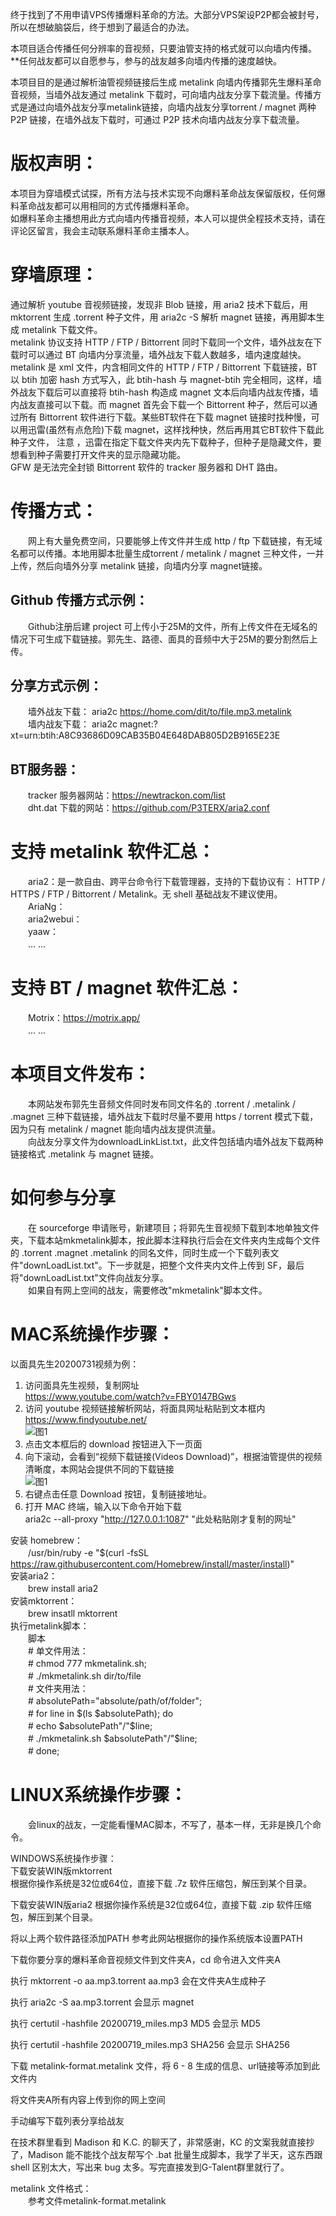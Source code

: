 终于找到了不用申请VPS传播爆料革命的方法。大部分VPS架设P2P都会被封号，所以在想破脑袋后，终于想到了最适合的办法。  

本项目适合传播任何分辨率的音视频，只要油管支持的格式就可以向墙内传播。**任何战友都可以自愿参与，参与的战友越多向墙内传播的速度越快。  

本项目目的是通过解析油管视频链接后生成 metalink 向墙内传播郭先生爆料革命音视频，当墙外战友通过 metalink 下载时，可向墙内战友分享下载流量。传播方式是通过向墙外战友分享metalink链接，向墙内战友分享torrent / magnet 两种 P2P 链接，在墙外战友下载时，可通过 P2P 技术向墙内战友分享下载流量。  

# 版权声明：
本项目为穿墙模式试探，所有方法与技术实现不向爆料革命战友保留版权，任何爆料革命战友都可以用相同的方式传播爆料革命。  
如爆料革命主播想用此方式向墙内传播音视频，本人可以提供全程技术支持，请在评论区留言，我会主动联系爆料革命主播本人。  

# 穿墙原理：
通过解析 youtube 音视频链接，发现非 Blob 链接，用 aria2 技术下载后，用 mktorrent 生成 .torrent 种子文件，用 aria2c -S 解析 magnet 链接，再用脚本生成 metalink 下载文件。  
metalink 协议支持 HTTP / FTP / Bittorrent 同时下载同一个文件，墙外战友在下载时可以通过 BT 向墙内分享流量，墙外战友下载人数越多，墙内速度越快。metalink 是 xml 文件，内含相同文件的 HTTP / FTP / Bittorrent 下载链接，BT 以 btih 加密 hash 方式写入，此 btih-hash 与 magnet-btih 完全相同，这样，墙外战友下载后可以直接将 btih-hash 构造成 magnet 文本后向墙内战友传播，墙内战友直接可以下载。而 magnet 首先会下载一个 Bittorrent 种子，然后可以通过所有 Bittorrent 软件进行下载。某些BT软件在下载 magnet 链接时找种慢，可以用迅雷(虽然有点危险)下载 magnet，这样找种快，然后再用其它BT软件下载此种子文件， 注意 ，迅雷在指定下载文件夹内先下载种子，但种子是隐藏文件，要想看到种子需要打开文件夹的显示隐藏功能。  
GFW 是无法完全封锁 Bittorrent 软件的 tracker 服务器和 DHT 路由。

# 传播方式：
　　网上有大量免费空间，只要能够上传文件并生成 http / ftp 下载链接，有无域名都可以传播。本地用脚本批量生成torrent / metalink / magnet 三种文件，一并上传，然后向墙外分享 metalink 链接，向墙内分享 magnet链接。  

## Github 传播方式示例：
　　Github注册后建 project 可上传小于25M的文件，所有上传文件在无域名的情况下可生成下载链接。郭先生、路德、面具的音频中大于25M的要分割然后上传。  

## 分享方式示例：
　　墙外战友下载： aria2c https://home.com/dit/to/file.mp3.metalink  
　　墙内战友下载： aria2c magnet:?xt=urn:btih:A8C93686D09CAB35B04E648DAB805D2B9165E23E  

## BT服务器：
　　tracker 服务器网站：https://newtrackon.com/list  
　　dht.dat 下载的网站：https://github.com/P3TERX/aria2.conf  

# 支持 metalink 软件汇总：
　　aria2：是一款自由、跨平台命令行下载管理器，支持的下载协议有： HTTP / HTTPS / FTP / Bittorrent / Metalink。无 shell 基础战友不建议使用。  
　　AriaNg：  
　　aria2webui：  
　　yaaw：  
　　... ...  

# 支持 BT / magnet 软件汇总：
　　Motrix：https://motrix.app/  
　　... ...  

# 本项目文件发布：
　　本网站发布郭先生音频文件同时发布同文件名的 .torrent / .metalink / .magnet 三种下载链接，墙外战友下载时尽量不要用 https / torrent 模式下载，因为只有 metalink / magnet 能向墙内战友提供流量。  
　　向战友分享文件为downloadLinkList.txt，此文件包括墙内墙外战友下载两种链接格式 .metalink 与 magnet 链接。  

# 如何参与分享
　　在 sourceforge 申请账号，新建项目；将郭先生音视频下载到本地单独文件夹，下载本站mkmetalink脚本，按此脚本注释执行后会在文件夹内生成每个文件的 .torrent .magnet .metalink 的同名文件，同时生成一个下载列表文件"downLoadList.txt"。下一步就是，把整个文件夹内文件上传到 SF，最后将"downLoadList.txt"文件向战友分享。  
　　如果自有网上空间的战友，需要修改"mkmetalink"脚本文件。  

# MAC系统操作步骤：
以面具先生20200731视频为例：  
1. 访问面具先生视频，复制网址  
https://www.youtube.com/watch?v=FBY0147BGws  
2. 访问 youtube 视频链接解析网站，将面具网址粘贴到文本框内  
https://www.findyoutube.net/  
![图1](0001.png)  
3. 点击文本框后的 download 按钮进入下一页面  
4. 向下滚动，会看到“视频下载链接(Videos Download)”，根据油管提供的视频清晰度，本网站会提供不同的下载链接  
![图1](0002.png)  
5. 右键点击任意 Download 按钮，复制链接地址。  
6. 打开 MAC 终端，输入以下命令开始下载  
aria2c --all-proxy "http://127.0.0.1:1087" "此处粘贴刚才复制的网址"  

安装 homebrew：  
　　/usr/bin/ruby -e "$(curl -fsSL https://raw.githubusercontent.com/Homebrew/install/master/install)"  
安装aria2：  
　　brew install aria2  
安装mktorrent：  
　　brew insatll mktorrent  
执行metalink脚本：  
　　脚本  
　　\# 单文件用法：  
　　\# chmod 777 mkmetalink.sh;  
　　\# ./mkmetalink.sh dir/to/file  
　　\# 文件夹用法：  
　　\# absolutePath="absolute/path/of/folder";  
　　\# for line in $(ls $absolutePath); do  
　　\# echo $absolutePath"/"$line;  
　　\# ./mkmetalink.sh $absolutePath"/"$line;  
　　\# done;  

# LINUX系统操作步骤：  
　　会linux的战友，一定能看懂MAC脚本，不写了，基本一样，无非是换几个命令。  

WINDOWS系统操作步骤：  
下载安装WIN版mktorrent  
根据你操作系统是32位或64位，直接下载 .7z 软件压缩包，解压到某个目录。  

下载安装WIN版aria2 根据你操作系统是32位或64位，直接下载 .zip 软件压缩包，解压到某个目录。  

将以上两个软件路径添加PATH 参考此网站根据你的操作系统版本设置PATH  

下载你要分享的爆料革命音视频文件到文件夹A，cd 命令进入文件夹A  

执行 mktorrent -o aa.mp3.torrent aa.mp3 会在文件夹A生成种子  

执行 aria2c -S aa.mp3.torrent 会显示 magnet  

执行 certutil -hashfile 20200719_miles.mp3 MD5 会显示 MD5  

执行 certutil -hashfile 20200719_miles.mp3 SHA256 会显示 SHA256  

下载 metalink-format.metalink 文件，将 6 - 8 生成的信息、url链接等添加到此文件内  

将文件夹A所有内容上传到你的网上空间  

手动编写下载列表分享给战友  

在技术群里看到 Madison 和 K.C. 的聊天了，非常感谢，KC 的文案我就直接抄了，Madison 能不能找个战友帮写个 .bat 批量生成脚本，我学了半天，这东西跟 shell 区别太大，写出来 bug 太多。写完直接发到G-Talent群里就行了。  

metalink 文件格式：  
　　参考文件metalink-format.metalink  
